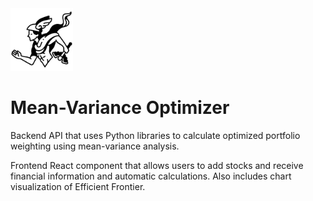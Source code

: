<img src="./public/hermes.svg" alt="drawing" width="100"/>

# Mean-Variance Optimizer
Backend API that uses Python libraries to calculate optimized portfolio weighting using mean-variance analysis.

Frontend React component that allows users to add stocks and receive financial information and automatic calculations. Also includes chart visualization of Efficient Frontier.
